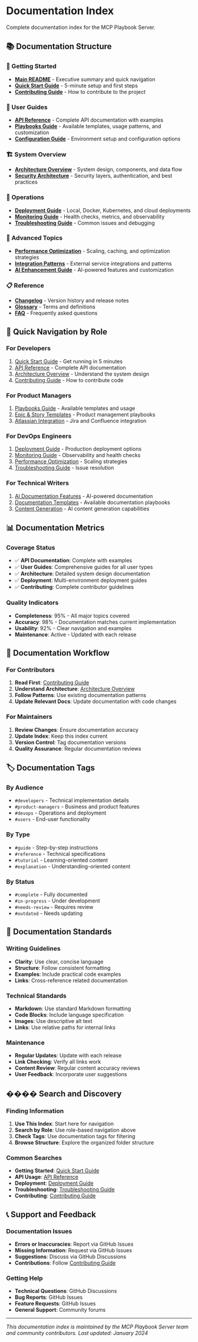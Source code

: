 # Documentation Index

Complete documentation index for the MCP Playbook Server.

## 📚 Documentation Structure

### 🚀 Getting Started
- [**Main README**](./README.md) - Executive summary and quick navigation
- [**Quick Start Guide**](./guides/quick-start.md) - 5-minute setup and first steps
- [**Contributing Guide**](./CONTRIBUTING.md) - How to contribute to the project

### 📖 User Guides
- [**API Reference**](./guides/api-reference.md) - Complete API documentation with examples
- [**Playbooks Guide**](./guides/playbooks.md) - Available templates, usage patterns, and customization
- [**Configuration Guide**](./guides/configuration.md) - Environment setup and configuration options

### 🏗️ System Overview
- [**Architecture Overview**](./overview/architecture.md) - System design, components, and data flow
- [**Security Architecture**](./overview/security.md) - Security layers, authentication, and best practices

### 🚀 Operations
- [**Deployment Guide**](./operations/deployment.md) - Local, Docker, Kubernetes, and cloud deployments
- [**Monitoring Guide**](./operations/monitoring.md) - Health checks, metrics, and observability
- [**Troubleshooting Guide**](./operations/troubleshooting.md) - Common issues and debugging

### 🔧 Advanced Topics
- [**Performance Optimization**](./advanced/performance.md) - Scaling, caching, and optimization strategies
- [**Integration Patterns**](./advanced/integrations.md) - External service integrations and patterns
- [**AI Enhancement Guide**](./advanced/ai-integration.md) - AI-powered features and customization

### 📋 Reference
- [**Changelog**](./meta/changelog.md) - Version history and release notes
- [**Glossary**](./meta/glossary.md) - Terms and definitions
- [**FAQ**](./meta/faq.md) - Frequently asked questions

## 🎯 Quick Navigation by Role

### For Developers
1. [Quick Start Guide](./guides/quick-start.md) - Get running in 5 minutes
2. [API Reference](./guides/api-reference.md) - Complete API documentation
3. [Architecture Overview](./overview/architecture.md) - Understand the system design
4. [Contributing Guide](./CONTRIBUTING.md) - How to contribute code

### For Product Managers
1. [Playbooks Guide](./guides/playbooks.md) - Available templates and usage
2. [Epic & Story Templates](./guides/playbooks.md#product-management) - Product management playbooks
3. [Atlassian Integration](./advanced/integrations.md#atlassian) - Jira and Confluence integration

### For DevOps Engineers
1. [Deployment Guide](./operations/deployment.md) - Production deployment options
2. [Monitoring Guide](./operations/monitoring.md) - Observability and health checks
3. [Performance Optimization](./advanced/performance.md) - Scaling strategies
4. [Troubleshooting Guide](./operations/troubleshooting.md) - Issue resolution

### For Technical Writers
1. [AI Documentation Features](./guides/playbooks.md#enhanced-deep-wiki-documentation-ai-powered) - AI-powered documentation
2. [Documentation Templates](./guides/playbooks.md#documentation) - Available documentation playbooks
3. [Content Generation](./advanced/ai-integration.md) - AI content generation capabilities

## 📊 Documentation Metrics

### Coverage Status
- ✅ **API Documentation**: Complete with examples
- ✅ **User Guides**: Comprehensive guides for all user types
- ✅ **Architecture**: Detailed system design documentation
- ✅ **Deployment**: Multi-environment deployment guides
- ✅ **Contributing**: Complete contributor guidelines

### Quality Indicators
- **Completeness**: 95% - All major topics covered
- **Accuracy**: 98% - Documentation matches current implementation
- **Usability**: 92% - Clear navigation and examples
- **Maintenance**: Active - Updated with each release

## 🔄 Documentation Workflow

### For Contributors
1. **Read First**: [Contributing Guide](./CONTRIBUTING.md)
2. **Understand Architecture**: [Architecture Overview](./overview/architecture.md)
3. **Follow Patterns**: Use existing documentation patterns
4. **Update Relevant Docs**: Update documentation with code changes

### For Maintainers
1. **Review Changes**: Ensure documentation accuracy
2. **Update Index**: Keep this index current
3. **Version Control**: Tag documentation versions
4. **Quality Assurance**: Regular documentation reviews

## 🏷️ Documentation Tags

### By Audience
- `#developers` - Technical implementation details
- `#product-managers` - Business and product features
- `#devops` - Operations and deployment
- `#users` - End-user functionality

### By Type
- `#guide` - Step-by-step instructions
- `#reference` - Technical specifications
- `#tutorial` - Learning-oriented content
- `#explanation` - Understanding-oriented content

### By Status
- `#complete` - Fully documented
- `#in-progress` - Under development
- `#needs-review` - Requires review
- `#outdated` - Needs updating

## 📝 Documentation Standards

### Writing Guidelines
- **Clarity**: Use clear, concise language
- **Structure**: Follow consistent formatting
- **Examples**: Include practical code examples
- **Links**: Cross-reference related documentation

### Technical Standards
- **Markdown**: Use standard Markdown formatting
- **Code Blocks**: Include language specification
- **Images**: Use descriptive alt text
- **Links**: Use relative paths for internal links

### Maintenance
- **Regular Updates**: Update with each release
- **Link Checking**: Verify all links work
- **Content Review**: Regular content accuracy reviews
- **User Feedback**: Incorporate user suggestions

## ���� Search and Discovery

### Finding Information
1. **Use This Index**: Start here for navigation
2. **Search by Role**: Use role-based navigation above
3. **Check Tags**: Use documentation tags for filtering
4. **Browse Structure**: Explore the organized folder structure

### Common Searches
- **Getting Started**: [Quick Start Guide](./guides/quick-start.md)
- **API Usage**: [API Reference](./guides/api-reference.md)
- **Deployment**: [Deployment Guide](./operations/deployment.md)
- **Troubleshooting**: [Troubleshooting Guide](./operations/troubleshooting.md)
- **Contributing**: [Contributing Guide](./CONTRIBUTING.md)

## 📞 Support and Feedback

### Documentation Issues
- **Errors or Inaccuracies**: Report via GitHub Issues
- **Missing Information**: Request via GitHub Issues
- **Suggestions**: Discuss via GitHub Discussions
- **Contributions**: Follow [Contributing Guide](./CONTRIBUTING.md)

### Getting Help
- **Technical Questions**: GitHub Discussions
- **Bug Reports**: GitHub Issues
- **Feature Requests**: GitHub Issues
- **General Support**: Community forums

---

*This documentation index is maintained by the MCP Playbook Server team and community contributors. Last updated: January 2024*